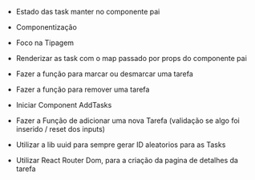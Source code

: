 * Estado das task manter no componente pai
* Componentização
* Foco na Tipagem
* Renderizar as task com o map passado por props do componente pai

* Fazer a função para marcar ou desmarcar uma tarefa
* Fazer a função para remover uma tarefa

* Iniciar Component AddTasks
* Fazer a Função de adicionar uma nova Tarefa (validação se algo foi inserido / reset dos inputs)

* Utilizar a lib uuid para sempre gerar ID aleatorios para as Tasks

* Utilizar React Router Dom, para a criação da pagina de detalhes da tarefa

